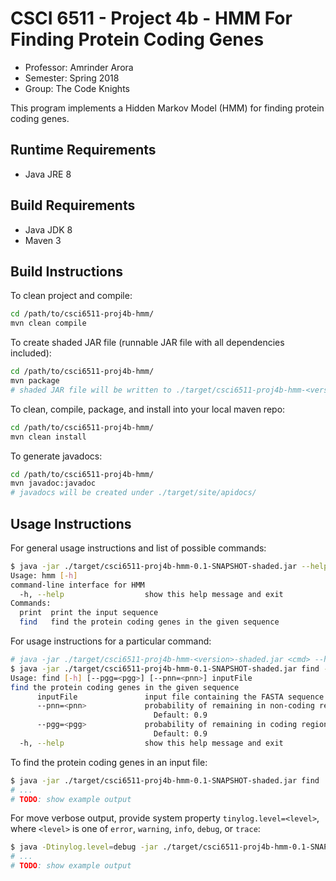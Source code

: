 # CSCI 6511 - Project 4b - HMM For Finding Protein Coding Genes

* Professor: Amrinder Arora
* Semester: Spring 2018
* Group: The Code Knights

This program implements a Hidden Markov Model (HMM) for finding protein coding genes.

## Runtime Requirements

* Java JRE 8

## Build Requirements

* Java JDK 8
* Maven 3

## Build Instructions

To clean project and compile:

```bash
cd /path/to/csci6511-proj4b-hmm/
mvn clean compile
```

To create shaded JAR file (runnable JAR file with all dependencies included):

```bash
cd /path/to/csci6511-proj4b-hmm/
mvn package
# shaded JAR file will be written to ./target/csci6511-proj4b-hmm-<version>-shaded.jar
```

To clean, compile, package, and install into your local maven repo:

```bash
cd /path/to/csci6511-proj4b-hmm/
mvn clean install
```

To generate javadocs:

```bash
cd /path/to/csci6511-proj4b-hmm/
mvn javadoc:javadoc
# javadocs will be created under ./target/site/apidocs/
```

## Usage Instructions

For general usage instructions and list of possible commands:

```bash
$ java -jar ./target/csci6511-proj4b-hmm-0.1-SNAPSHOT-shaded.jar --help
Usage: hmm [-h]
command-line interface for HMM
  -h, --help                  show this help message and exit
Commands:
  print  print the input sequence
  find   find the protein coding genes in the given sequence
```

For usage instructions for a particular command:

```bash
# java -jar ./target/csci6511-proj4b-hmm-<version>-shaded.jar <cmd> --help
$ java -jar ./target/csci6511-proj4b-hmm-0.1-SNAPSHOT-shaded.jar find --help
Usage: find [-h] [--pgg=<pgg>] [--pnn=<pnn>] inputFile
find the protein coding genes in the given sequence
      inputFile               input file containing the FASTA sequence
      --pnn=<pnn>             probability of remaining in non-coding region
                                Default: 0.9
      --pgg=<pgg>             probability of remaining in coding region
                                Default: 0.9
  -h, --help                  show this help message and exit
```

To find the protein coding genes in an input file:

```bash
$ java -jar ./target/csci6511-proj4b-hmm-0.1-SNAPSHOT-shaded.jar find ./src/main/resources/1_39675.txt
# ...
# TODO: show example output
```

For move verbose output, provide system property `tinylog.level=<level>`, where `<level>` is one of `error`, `warning`, `info`, `debug`, or `trace`:

```bash
$ java -Dtinylog.level=debug -jar ./target/csci6511-proj4b-hmm-0.1-SNAPSHOT-shaded.jar find ./src/main/resources/1_39675.txt
# ...
# TODO: show example output
```
